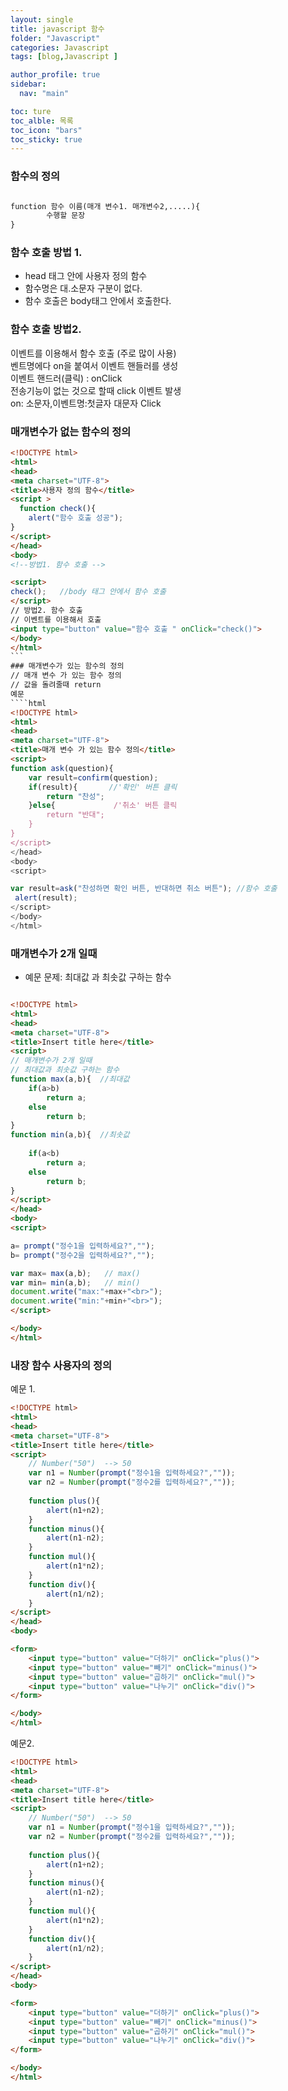 ```yaml
---
layout: single
title: javascript 함수
folder: "Javascript"
categories: Javascript 
tags: [blog,Javascript ]

author_profile: true
sidebar:
  nav: "main"

toc: ture
toc_alble: 목록
toc_icon: "bars"
toc_sticky: true
---
```

### 함수의 정의

```html

function 함수 이름(매개 변수1. 매개변수2,.....){
        수행할 문장
}
````
### 함수 호출 방법 1.
* head 태그 안에 사용자 정의 함수 
* 함수명은 대.소문자 구분이 없다.
*  함수 호출은 body태그 안에서 호출한다.

### 함수 호출 방법2.

이벤트를 이용해서 함수 호출  (주로 많이 사용)  
벤트명에다 on을 붙여서 이벤트 핸들러를 생성  
이벤트 핸드러(클릭) : onClick  
전송기능이 없는 것으로 할때 click 이벤트 발생   
on: 소문자,이벤트명:첫글자 대문자 Click  


### 매개변수가 없는 함수의 정의

````html
<!DOCTYPE html>
<html>
<head>
<meta charset="UTF-8">
<title>사용자 정의 함수</title>
<script > 
  function check(){   
	alert("함수 호출 성공");
}
</script>
</head>
<body>
<!--방법1. 함수 호출 -->

<script>
check();   //body 태그 안에서 함수 호출  
</script>
// 방법2. 함수 호출 
// 이벤트를 이용해서 호출
<input type="button" value="함수 호출 " onClick="check()">
</body>
</html>
```
### 매개변수가 있는 함수의 정의
// 매개 변수 가 있는 함수 정의  
// 값을 돌려줄때 return
예문 
````html
<!DOCTYPE html>
<html>
<head>
<meta charset="UTF-8">
<title>매개 변수 가 있는 함수 정의</title>
<script>
function ask(question){
	var result=confirm(question); 
	if(result){       //'확인' 버튼 클릭 
		return "찬성";
	}else{             /'취소' 버튼 클릭  
		return "반대";          
	}
}
</script>
</head>
<body>
<script>

var result=ask("찬성하면 확인 버튼, 반대하면 취소 버튼"); //함수 호출
 alert(result);
</script>
</body>
</html>
````
### 매개변수가 2개 일때

* 예문 문제: 최대값 과 최솟값 구하는 함수

````html

<!DOCTYPE html>
<html>
<head>
<meta charset="UTF-8">
<title>Insert title here</title>
<script>
// 매개변수가 2개 일때 
// 최대값과 최솟값 구하는 함수
function max(a,b){  //최대값
	if(a>b)
		return a;
	else 
		return b;
}
function min(a,b){  //최솟값
	
	if(a<b)
		return a;
	else
		return b;
}
</script>
</head>
<body>
<script>

a= prompt("정수1을 입력하세요?","");
b= prompt("정수2을 입력하세요?","");

var max= max(a,b);   // max()
var min= min(a,b);   // min()
document.write("max:"+max+"<br>");
document.write("min:"+min+"<br>");
</script>

</body>
</html>
``````
### 내장 함수  사용자의 정의 

예문 1.

````html
<!DOCTYPE html>
<html>
<head>
<meta charset="UTF-8">
<title>Insert title here</title>
<script>
	// Number("50")  --> 50
	var n1 = Number(prompt("정수1을 입력하세요?",""));
	var n2 = Number(prompt("정수2를 입력하세요?",""));
	
	function plus(){
		alert(n1+n2);
	}
	function minus(){
		alert(n1-n2);
	}
	function mul(){
		alert(n1*n2);
	}
	function div(){
		alert(n1/n2);
	}
</script>
</head>
<body>

<form>
	<input type="button" value="더하기" onClick="plus()">
	<input type="button" value="빼기" onClick="minus()">
	<input type="button" value="곱하기" onClick="mul()">
	<input type="button" value="나누기" onClick="div()">
</form>

</body>
</html>
``````
예문2. 

````html
<!DOCTYPE html>
<html>
<head>
<meta charset="UTF-8">
<title>Insert title here</title>
<script>
	// Number("50")  --> 50
	var n1 = Number(prompt("정수1을 입력하세요?",""));
	var n2 = Number(prompt("정수2를 입력하세요?",""));
	
	function plus(){
		alert(n1+n2);
	}
	function minus(){
		alert(n1-n2);
	}
	function mul(){
		alert(n1*n2);
	}
	function div(){
		alert(n1/n2);
	}
</script>
</head>
<body>

<form>
	<input type="button" value="더하기" onClick="plus()">
	<input type="button" value="빼기" onClick="minus()">
	<input type="button" value="곱하기" onClick="mul()">
	<input type="button" value="나누기" onClick="div()">
</form>

</body>
</html>
``````